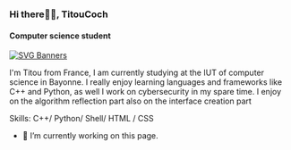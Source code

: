 ### Hi there🙌🏽, TitouCoch
####  Computer science student
[![SVG Banners](https://svg-banners.vercel.app/api?type=glitch&text1=TitouCoch👨🏾‍💻&width=800&height=400)](https://github.com/Akshay090/svg-banners)


I'm Titou from France, I am currently studying at the IUT of computer science in Bayonne. I really enjoy learning languages and frameworks like C++ and Python, as well I work on cybersecurity in my spare time. I enjoy on the algorithm reflection part also on the interface creation part

Skills: C++/ Python/ Shell/ HTML / CSS

- 🔭 I’m currently working on this page. 





